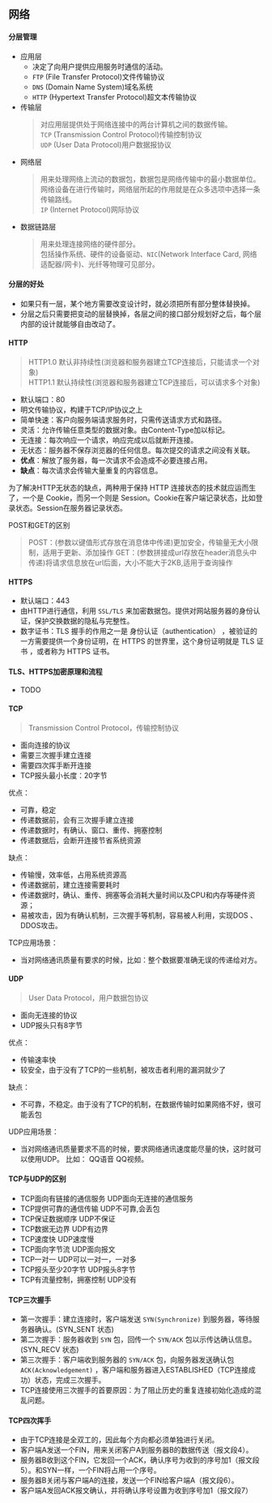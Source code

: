 ## 网络

#### 分层管理
- 应用层  
  - 决定了向用户提供应用服务时通信的活动。  
  - `FTP` (File Transfer Protocol)文件传输协议  
  - `DNS` (Domain Name System)域名系统  
  - `HTTP` (Hypertext Transfer Protocol)超文本传输协议
- 传输层  
  > 对应用层提供处于网络连接中的两台计算机之间的数据传输。  
  > `TCP` (Transmission Control Protocol)传输控制协议  
  > `UDP` (User Data Protocol)用户数据报协议
- 网络层  
    > 用来处理网络上流动的数据包，数据包是网络传输中的最小数据单位。
    > 网络设备在进行传输时，网络层所起的作用就是在众多选项中选择一条传输路线。  
    > `IP` (Internet Protocol)网际协议
- 数据链路层  
  > 用来处理连接网络的硬件部分。  
  > 包括操作系统、硬件的设备驱动、`NIC`(Network Interface Card, 网络适配器/网卡)、光纤等物理可见部分。


#### 分层的好处
- 如果只有一层，某个地方需要改变设计时，就必须把所有部分整体替换掉。
- 分层之后只需要把变动的层替换掉，各层之间的接口部分规划好之后，每个层内部的设计就能够自由改动了。


#### HTTP
> HTTP1.0 默认非持续性(浏览器和服务器建立TCP连接后，只能请求一个对象)  
> HTTP1.1 默认持续性(浏览器和服务器建立TCP连接后，可以请求多个对象)  

- 默认端口：80
- 明文传输协议，构建于TCP/IP协议之上
- 简单快速：客户向服务端请求服务时，只需传送请求方式和路径。
- 灵活：允许传输任意类型的数据对象。由Content-Type加以标记。
- 无连接：每次响应一个请求，响应完成以后就断开连接。
- 无状态：服务器不保存浏览器的任何信息。每次提交的请求之间没有关联。
- **优点**：解放了服务器，每一次请求不会造成不必要连接占用。
- **缺点**：每次请求会传输大量重复的内容信息。

为了解决HTTP无状态的缺点，两种用于保持 HTTP 连接状态的技术就应运而生了，一个是 Cookie，而另一个则是 Session。Cookie在客户端记录状态，比如登录状态。Session在服务器记录状态。


POST和GET的区别
> POST：(参数以键值形式存放在消息体中传递)更加安全，传输量无大小限制，适用于更新、添加操作
> GET：(参数拼接成url存放在header消息头中传递)将请求信息放在url后面，大小不能大于2KB,适用于查询操作


#### HTTPS
- 默认端口：443
- 由HTTP进行通信，利用 `SSL/TLS` 来加密数据包。提供对网站服务器的身份认证，保护交换数据的隐私与完整性。
- 数字证书：TLS 握手的作用之一是 身份认证（authentication） ，被验证的一方需要提供一个身份证明，在 HTTPS 的世界里，这个身份证明就是 TLS 证书 ，或者称为 HTTPS 证书。


#### TLS、HTTPS加密原理和流程

- TODO


#### TCP
> Transmission Control Protocol，传输控制协议  

- 面向连接的协议
- 需要三次握手建立连接
- 需要四次挥手断开连接
- TCP报头最小长度：20字节

优点：
- 可靠，稳定
- 传递数据前，会有三次握手建立连接
- 传递数据时，有确认、窗口、重传、拥塞控制
- 传递数据后，会断开连接节省系统资源

缺点：
- 传输慢，效率低，占用系统资源高
- 传递数据前，建立连接需要耗时
- 传递数据时，确认、重传、拥塞等会消耗大量时间以及CPU和内存等硬件资源；
- 易被攻击，因为有确认机制，三次握手等机制，容易被人利用，实现DOS 、DDOS攻击。

TCP应用场景：
- 当对网络通讯质量有要求的时候，比如：整个数据要准确无误的传递给对方。

#### UDP
> User Data Protocol，用户数据包协议  
- 面向无连接的协议
- UDP报头只有8字节

优点：
- 传输速率快
- 较安全，由于没有了TCP的一些机制，被攻击者利用的漏洞就少了

缺点：
- 不可靠，不稳定。由于没有了TCP的机制，在数据传输时如果网络不好，很可能丢包

UDP应用场景：
- 当对网络通讯质量要求不高的时候，要求网络通讯速度能尽量的快，这时就可以使用UDP。 比如： QQ语音 QQ视频。


#### TCP与UDP的区别
- TCP面向有链接的通信服务	UDP面向无连接的通信服务
- TCP提供可靠的通信传输	UDP不可靠,会丢包
- TCP保证数据顺序	UDP不保证
- TCP数据无边界	UDP有边界
- TCP速度快	UDP速度慢
- TCP面向字节流	UDP面向报文
- TCP一对一	UDP可以一对一，一对多
- TCP报头至少20字节	UDP报头8字节
- TCP有流量控制，拥塞控制	UDP没有


#### TCP三次握手  
- 第一次握手：建立连接时，客户端发送 `SYN(Synchronize)` 到服务器，等待服务器确认。(SYN_SENT 状态)
- 第二次握手：服务器收到 `SYN` 包，回传一个 `SYN/ACK` 包以示传达确认信息。(SYN_RECV 状态)
- 第三次握手：客户端收到服务器的 `SYN/ACK` 包，向服务器发送确认包 `ACK(Acknowledgement)` ，客户端和服务器进入ESTABLISHED（TCP连接成功）状态，完成三次握手。
- TCP连接使用三次握手的首要原因：为了阻止历史的重复连接初始化造成的混乱问题。

#### TCP四次挥手
- 由于TCP连接是全双工的，因此每个方向都必须单独进行关闭。
- 客户端A发送一个FIN，用来关闭客户A到服务器B的数据传送（报文段4）。
- 服务器B收到这个FIN，它发回一个ACK，确认序号为收到的序号加1（报文段5）。和SYN一样，一个FIN将占用一个序号。
- 服务器B关闭与客户端A的连接，发送一个FIN给客户端A（报文段6）。
- 客户端A发回ACK报文确认，并将确认序号设置为收到序号加1（报文段7）





